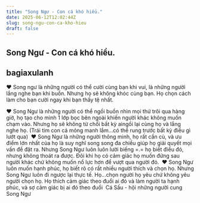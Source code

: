 ```yaml
---
title: "Song Ngư - Con cá khó hiểu."
date: 2025-06-12T12:02:44Z
slug: song-ngu-con-ca-kho-hieu
draft: false
---
```


## Song Ngư - Con cá khó hiểu.

## bagiaxulanh

♥ Song ngư là những người có thể cười cùng bạn khi vui, là những người lắng nghe bạn khi buồn. Nhưng họ sẽ không khóc cùng bạn. Họ chọn cách làm cho bạn cười ngay khi bạn thấy tệ nhất.​ 
 
♥ Song Ngư là những người có thể ngồi buồn nhìn mọi thứ trôi qua hàng giờ, họ tạo cho mình 1 lớp bọc bên ngoài khiến người khác không muốn chạm vào. Nhưng họ sẽ không từ chối bất kỳ ai​ngồi lại cùng họ và lắng nghe họ. (Trái tim con cá mỏng manh lắm...có thể rung trước bất kỳ điều gì lướt qua)​ ​ ​♥ Song Ngư là những người thông minh, họ rất cần cù, và ưu điểm lớn nhất của họ là suy nghĩ song song đa chiều giúp họ giải quyết mọi vấn đề đặt ra. Nhưng Song Ngư luôn luôn lười biếng =.= họ biết điều đó, nhưng không thoát ra được. Đôi khi họ có cảm giác họ muốn đứng sau người khác chứ không muốn nổ lực hơn để vượt qua người đó.​ ​ ​♥ Song Ngư luôn muốn hạnh phúc, họ biết rõ có rất nhiều người thích và chọn họ. Nhưng Song Ngư luôn đi ngược lại thực tế. Họ...chọn người họ yêu chứ không yêu người chọn họ. Họ thích cảm giác theo đuổi ai đó và làm người ta hạnh phúc, và sợ cảm giác bị ai đó theo đuổi ​ 
Cá Sấu - hội những người cung Song Ngư​
